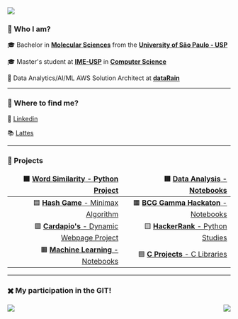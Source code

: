<img src="https://img.shields.io/static/v1?label=Overview&message=LucasNSequeira&color=f8efd4&style=for-the-badge&logo=GitHub">


### 💁 Who I am?

<p>

🎓 Bachelor in [**Molecular Sciences**](http://www.cecm.usp.br/) from the [**University of São Paulo - USP**](https://www5.usp.br/)<br/>
  
🎓 Master's student at [**IME-USP**](https://www.ime.usp.br/) in [**Computer Science**](https://www.ime.usp.br/dcc/)<br/>

💼 Data Analytics/AI/ML AWS Solution Architect at [**dataRain**](https://www.datarain.com.br/)<br/>

</p>

<hr>

### 🥽 Where to find me?

<p>

👔 [Linkedin](https://www.linkedin.com/in/lucasnseq/)<br/>

📚 [Lattes](http://lattes.cnpq.br/8818674058920114)

</p>

<hr>

### 🌈 Projects

<p>

| ⬛ [**Word Similarity** - Python Project](https://github.com/lucasns97/word_ps) | 🟥 [**Data Analysis** - Notebooks](https://github.com/lucasns97/data_analysis)<br/> |
| ------------ | ------------- |
| 🟦 [**Hash Game** - Minimax Algorithm](https://github.com/lucasns97/ex_jogo_da_velha) | 🟧 [**BCG Gamma Hackaton** - Notebooks](https://github.com/lucasns97/hackaton_bcggamma) |
| 🟪 [**Cardapio's** - Dynamic Webpage Project](https://github.com/lucasns97/cardapio-s) | 🟨 [**HackerRank** - Python Studies](https://github.com/lucasns97/hackerrank) |
| 🟫 [**Machine Learning** - Notebooks](https://github.com/lucasns97/ml_notebooks) | 🟩 [**C Projects** - C Libraries](https://github.com/lucasns97/c_projects) |

</p>

<hr>

### ✖️ My participation in the GIT!
<p>
<img align="left" src="https://github-readme-stats.vercel.app/api/top-langs/?username=lucasns97&theme=dracula&hide_langs_below=1&title_color=783c00&text_color=af552e&icon_color=783c00&bg_color=f8efd4&cache_seconds=2300" />

<img align='right' src="https://github-readme-stats.vercel.app/api?username=lucasns97&show_icons=true&title_color=783c00&text_color=af552e&icon_color=783c00&bg_color=f8efd4&cache_seconds=2300">
</p>


<style>
td, th {
    border: none !important;
    text-align: right !important 
}
</style>


